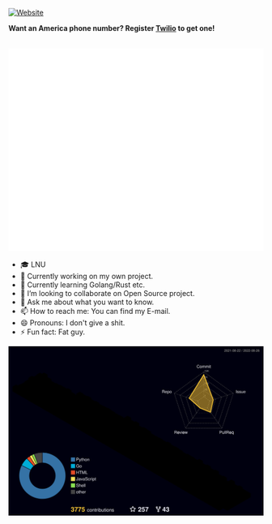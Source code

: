 
[![Website](https://img.shields.io/website?label=i0Ek3&style=for-the-badge&url=https://niter.top)](https://niter.top)

**Want an America phone number? Register [Twilio](www.twilio.com/referral/EqL6Os) to get one!**

<div align="center">
	<br>
	<img src="https://raw.githubusercontent.com/i0Ek3/i0Ek3/master/header.svg" width="800" height="400">
	<br>
</div>

- 🎓 LNU
- 🔭 Currently working on my own project.
- 🌱 Currently learning Golang/Rust etc.
- 👯 I’m looking to collaborate on Open Source project.
- 💬 Ask me about what you want to know.
- 📫 How to reach me: You can find my E-mail.
- 😄 Pronouns: I don't give a shit.
- ⚡ Fun fact: Fat guy.

![](profile-3d-contrib/profile-night-rainbow.svg)
